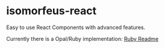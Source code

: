 # isomorfeus-react

Easy to use React Components with advanced features.

Currently there is a Opal/Ruby implementation:
[Ruby Readme](https://github.com/isomorfeus/isomorfeus-react/tree/master/ruby)
